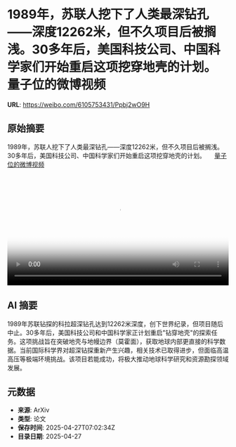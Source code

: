 # 1989年，苏联人挖下了人类最深钻孔——深度12262米，但不久项目后被搁浅。30多年后，美国科技公司、中国科学家们开始重启这项挖穿地壳的计划。 量子位的微博视频

**URL**: https://weibo.com/6105753431/Ppbj2wO9H

## 原始摘要

1989年，苏联人挖下了人类最深钻孔——深度12262米，但不久项目后被搁浅。30多年后，美国科技公司、中国科学家们开始重启这项挖穿地壳的计划。 <a href="https://video.weibo.com/show?fid=1034:5160000633372693" data-hide=""><span class="url-icon"><img style="width: 1rem;height: 1rem" src="https://h5.sinaimg.cn/upload/2015/09/25/3/timeline_card_small_video_default.png" referrerpolicy="no-referrer"></span><span class="surl-text">量子位的微博视频</span></a> <br clear="both"><div style="clear: both"></div><video controls="controls" poster="https://tvax1.sinaimg.cn/orj480/006Fd7o3ly1i0v70fu03gj31hc0u0tsk.jpg" style="width: 100%"><source src="https://f.video.weibocdn.com/u0/ZJOyg8Ksgx08nNpeN8S401041206tHu50E030.mp4?label=mp4_720p&amp;template=1280x720.25.0&amp;ori=0&amp;ps=1CwnkDw1GXwCQx&amp;Expires=1745740941&amp;ssig=dNVGCYyfQT&amp;KID=unistore,video"><source src="https://f.video.weibocdn.com/u0/RxIDYLxTgx08nNpdf8s801041203mAdv0E020.mp4?label=mp4_hd&amp;template=852x480.25.0&amp;ori=0&amp;ps=1CwnkDw1GXwCQx&amp;Expires=1745740941&amp;ssig=qtDcuk%2B2Xe&amp;KID=unistore,video"><source src="https://f.video.weibocdn.com/u0/jGJwPac4gx08nNpcs6pG010412027lT30E010.mp4?label=mp4_ld&amp;template=640x360.25.0&amp;ori=0&amp;ps=1CwnkDw1GXwCQx&amp;Expires=1745740941&amp;ssig=0gCbEWrxMs&amp;KID=unistore,video"><p>视频无法显示，请前往<a href="https://video.weibo.com/show?fid=1034%3A5160000633372693" target="_blank" rel="noopener noreferrer">微博视频</a>观看。</p></video>

## AI 摘要

1989年苏联钻探的科拉超深钻孔达到12262米深度，创下世界纪录，但项目随后中止。30多年后，美国科技公司和中国科学家正计划重启"钻穿地壳"的探索任务。这项挑战旨在突破地壳与地幔边界（莫霍面），获取地球内部更直接的科学数据。当前国际科学界对超深钻探重新产生兴趣，相关技术已取得进步，但面临高温高压等极端环境挑战。该项目若能成功，将极大推动地球科学研究和资源勘探领域发展。

## 元数据

- **来源**: ArXiv
- **类型**: 论文
- **保存时间**: 2025-04-27T07:02:34Z
- **目录日期**: 2025-04-27
